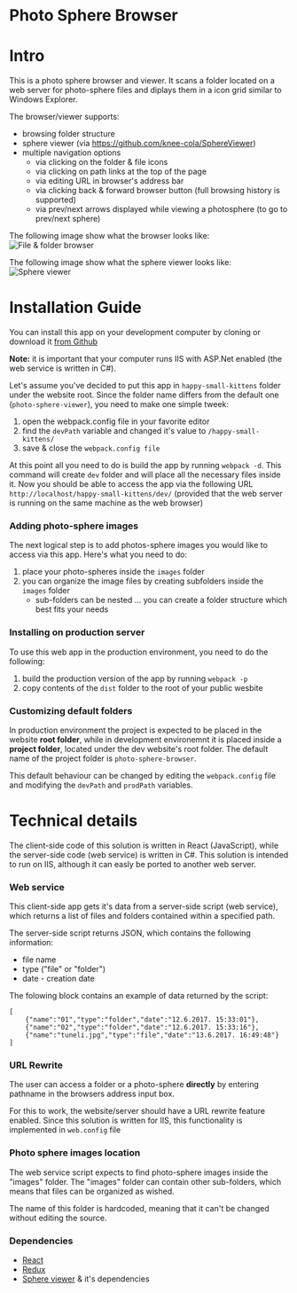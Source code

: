 # Photo Sphere Browser

# Intro
This is a photo sphere browser and viewer. It scans a folder located on a web server for photo-sphere files and diplays them in a icon grid similar to Windows Explorer.

The browser/viewer supports:
* browsing folder structure
* sphere viewer (via https://github.com/knee-cola/SphereViewer)
* multiple navigation options
	* via clicking on the folder & file icons
	* via clicking on path links at the top of the page
	* via editing URL in browser's address bar
	* via clicking back & forward browser button (full browsing history is supported)
	* via prev/next arrows displayed while viewing a photosphere (to go to prev/next sphere)

The following image show what the browser looks like:
![File & folder browser](https://rawgit.com/knee-cola/photo-sphere-browser/master/screenshot-icons.png)

The following image show what the sphere viewer looks like:
![Sphere viewer](https://rawgit.com/knee-cola/photo-sphere-browser/master/screenshot-viewer.jpg)

# Installation Guide
You can install this app on your development computer by cloning or download it [from Github](https://github.com/knee-cola/photo-sphere-browser)

**Note:** it is important that your computer runs IIS with ASP.Net enabled (the web service is written in C#).

Let's assume you've decided to put this app in ``happy-small-kittens`` folder under the website root. Since the folder name differs from the default one (``photo-sphere-viewer``), you need to make one simple tweek:
1. open the webpack.config file in your favorite editor
2. find the ``devPath`` variable and changed it's value to ``/happy-small-kittens/``
3. save & close the ``webpack.config file``

At this point all you need to do is build the app by running ``webpack -d``. This command will create ``dev`` folder and will place all the necessary files inside it. Now you should be able to access the app via the following URL ``http://localhost/happy-small-kittens/dev/`` (provided that the web server is running on the same machine as the web browser)

### Adding photo-sphere images
The next logical step is to add photos-sphere images you would like to access via this app.
Here's what you need to do:
1. place your photo-spheres inside the ``images`` folder
2. you can organize the image files by creating subfolders inside the ``images`` folder
	* sub-folders can be nested ... you can create a folder structure which best fits your needs

### Installing on production server
To use this web app in the production environment, you need to do the following:
1. build the production version of the app by running ``webpack -p``
2. copy contents of the ``dist`` folder to the root of your public wesbite

### Customizing default folders
In production environment the project is expected to be placed in the website **root folder**, while in development environemnt it is placed inside a **project folder**, located under the dev website's root folder. The default name of the project folder is ``photo-sphere-browser``.

This default behaviour can be changed by editing the ``webpack.config`` file and modifying the ``devPath`` and ``prodPath`` variables.

# Technical details
The client-side code of this solution is written in React (JavaScript), while the server-side code (web service) is written in C#.
This solution is intended to run on IIS, although it can easly be ported to another web server.

### Web service
This client-side app gets it's data from a server-side script (web service), which returns a list of files and folders contained within a specified path.

The server-side script returns JSON, which contains the following information:
* file name
* type ("file" or "folder")
* date - creation date

The folowing block contains an example of data returned by the script:

	[
		{"name":"01","type":"folder","date":"12.6.2017. 15:33:01"},
		{"name":"02","type":"folder","date":"12.6.2017. 15:33:16"},
		{"name":"tuneli.jpg","type":"file","date":"13.6.2017. 16:49:48"}
	]

### URL Rewrite
The user can access a folder or a photo-sphere **directly** by entering pathname in the browsers address input box.

For this to work, the website/server should have a URL rewrite feature enabled.
Since this solution is written for IIS, this functionality is implemented in ``web.config`` file

### Photo sphere images location
The web service script expects to find photo-sphere images inside the "images" folder.
The "images" folder can contain other sub-folders, which means that files can be organized as wished.

The name of this folder is hardcoded, meaning that it can't be changed without editing the source.

### Dependencies
* [React](https://github.com/facebook/react)
* [Redux](https://github.com/reactjs/redux)
* [Sphere viewer](https://github.com/knee-cola/SphereViewer) & it's dependencies